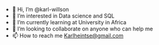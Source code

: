 - 👋 Hi, I’m @karl-willson
- 👀 I’m interested in Data science and SQL
- 🌱 I’m currently learning at University in Africa
- 💞️ I’m looking to collaborate on anyone who can help me
- 📫 How to reach me Karlheintse@gmail.com

<!---
karl-willson/karl-willson is a ✨ special ✨ repository because its `README.md` (this file) appears on your GitHub profile.
You can click the Preview link to take a look at your changes.
--->
